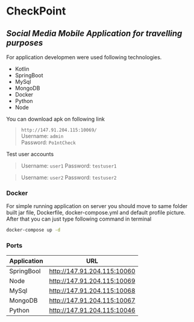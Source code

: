 # CheckPoint
## _Social Media Mobile Application for travelling purposes_
For application developmen were used following technologies.

- Kotlin
- SpringBoot
- MySql
- MongoDB
- Docker
- Python
- Node


You can download apk on following link
> `http://147.91.204.115:10069/`  
> Username: `admin`  
> Password: `Po1ntCheck`


Test user accounts
> Username: `user1`
> Password: `testuser1`

> Username: `user2`
> Password: `testuser2`


### Docker
For simple running application on server you should move to same folder built jar file, Dockerfile, docker-compose.yml and default profile picture.  
After that you can just type following command in terminal
```sh
docker-compose up -d
```

### Ports

| Application | URL |
| ------ | ------ |
| SpringBool | http://147.91.204.115:10060 |
| Node | http://147.91.204.115:10069 |
| MySql | http://147.91.204.115:10068 |
| MongoDB | http://147.91.204.115:10067 |
| Python | http://147.91.204.115:10046 |

